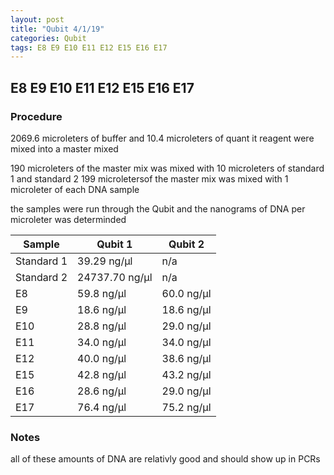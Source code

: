 ```yaml
---
layout: post
title: "Qubit 4/1/19"
categories: Qubit
tags: E8 E9 E10 E11 E12 E15 E16 E17
---
```


## E8 E9 E10 E11 E12 E15 E16 E17

### Procedure

2069.6 microleters of buffer and 10.4 microleters of quant it reagent were mixed into a master mixed

190 microleters of the master mix was mixed with 10 microleters of standard 1 and standard 2
199 microletersof the master mix was mixed with 1 microleter of each DNA sample 

the samples were run through the Qubit and the nanograms of DNA per microleter was determinded 

|Sample|Qubit 1| Qubit 2|
|----|-------|--------|
|Standard 1|39.29 ng/μl|n/a|
|Standard 2|24737.70 ng/μl|n/a|
|E8|59.8 ng/μl|60.0 ng/μl|
|E9|18.6 ng/μl|18.6 ng/μl|
|E10|28.8 ng/μl|29.0 ng/μl|
|E11|34.0 ng/μl|34.0 ng/μl|
|E12|40.0 ng/μl|38.6 ng/μl|
|E15|42.8 ng/μl|43.2 ng/μl|
|E16|28.6 ng/μl|29.0 ng/μl|
|E17|76.4 ng/μl|75.2 ng/μl|


### Notes
all of these amounts of DNA are relativly good and should show up in PCRs
